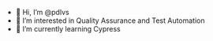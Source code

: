 - 👋 Hi, I’m @pdlvs
- 👀 I’m interested in Quality Assurance and Test Automation
- 🌱 I’m currently learning Cypress
